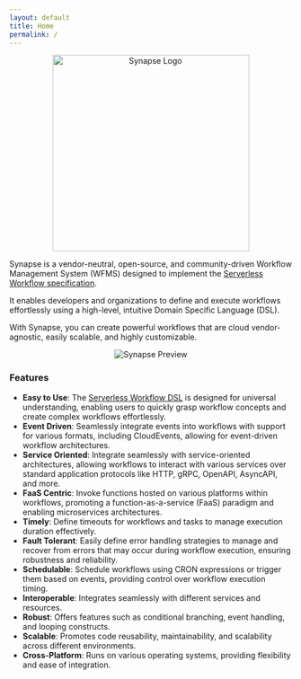 ```yaml
---
layout: default
title: Home
permalink: /
---
```


<p align="center">
  <img src="https://raw.githubusercontent.com/serverlessworkflow/synapse/refs/heads/main/assets/images/transparent_logo.png" height="350px" alt="Synapse Logo"/>
</p>

Synapse is a vendor-neutral, open-source, and community-driven Workflow Management System (WFMS) designed to implement the [Serverless Workflow specification](https://github.com/serverlessworkflow/specification).

It enables developers and organizations to define and execute workflows effortlessly using a high-level, intuitive Domain Specific Language (DSL).

With Synapse, you can create powerful workflows that are cloud vendor-agnostic, easily scalable, and highly customizable.

<p align="center">
  <img src="https://raw.githubusercontent.com/serverlessworkflow/synapse/refs/heads/main/assets/images/preview.gif" alt="Synapse Preview"/>
</p>

### Features

- **Easy to Use**: The [Serverless Workflow DSL](https://github.com/serverlessworkflow/specification) is designed for universal understanding, enabling users to quickly grasp workflow concepts and create complex workflows effortlessly.
- **Event Driven**: Seamlessly integrate events into workflows with support for various formats, including CloudEvents, allowing for event-driven workflow architectures.
- **Service Oriented**: Integrate seamlessly with service-oriented architectures, allowing workflows to interact with various services over standard application protocols like HTTP, gRPC, OpenAPI, AsyncAPI, and more.
- **FaaS Centric**: Invoke functions hosted on various platforms within workflows, promoting a function-as-a-service (FaaS) paradigm and enabling microservices architectures.
- **Timely**: Define timeouts for workflows and tasks to manage execution duration effectively.
- **Fault Tolerant**: Easily define error handling strategies to manage and recover from errors that may occur during workflow execution, ensuring robustness and reliability.
- **Schedulable**: Schedule workflows using CRON expressions or trigger them based on events, providing control over workflow execution timing.
- **Interoperable**: Integrates seamlessly with different services and resources.
- **Robust**: Offers features such as conditional branching, event handling, and looping constructs.
- **Scalable**: Promotes code reusability, maintainability, and scalability across different environments.
- **Cross-Platform**: Runs on various operating systems, providing flexibility and ease of integration.
